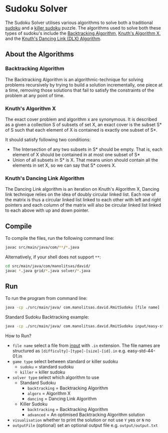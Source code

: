 # Sudoku Solver

The Sudoku Solver utilises various algorithms to solve both a traditional 
[sudoku](https://sudoku.com/how-to-play/sudoku-rules-for-complete-beginners/) 
and a [killer sudoku](https://killersudoku.com/pages/how-to-play-killer-sudoku) 
puzzle. The algorithms used to solve both these types of sudoku's include the
[Backtracking Algorithm](https://www.geeksforgeeks.org/backtracking-algorithms/),
[Knuth's Algorithm X](https://www.geeksforgeeks.org/exact-cover-problem-algorithm-x-set-1/),
and the [Knuth's Dancing Link (DLX) Algorithm](https://www.geeksforgeeks.org/exact-cover-problem-algorithm-x-set-2-implementation-dlx/?ref=lbp).

## About the Algorithms

### Backtracking Algorithm

The Backtracking Algorithm is an algorithmic-technique for solving problems 
recursively by trying to build a solution incrementally, one piece at a time, 
removing those solutions that fail to satisfy the constraints of the problem at
any point of time.

### Knuth's Algorithm X

The exact cover problem and algorithm x are synonymous. It is described as a 
given a collection S of subsets of set X, an exact cover is the subset S* of S
such that each element of X is contained is exactly one subset of S*.

It should satisfy following two conditions:
* The Intersection of any two subsets in S* should be empty. That is, each 
  element of X should be contained in at most one subset of S*
* Union of all subsets in S* is X. That means union should contain all the 
  elements in set X, so we can say that S* covers X.


### Knuth's Dancing Link Algorithm

The Dancing Link algorithm is an iteration on Knuth's Algorithm X, Dancing link
technique relies on the idea of doubly circular linked list. Each row of the 
matrix is thus a circular linked list linked to each other with left and right 
pointers and each column of the matrix will also be circular linked list linked
to each above with up and down pointer.


## Compile

To compile the files, run the following command line:

```bash
javac src/main/java/com/**/*.java
```

Alternatively, if your shell does not support `**`: 

```bash
cd src/main/java/com/manolitsas/david/
javac *.java grid/*.java solver/*.java
```

## Run

To run the program from command line:

```bash
java -cp ./src/main/java/ com.manolitsas.david.RmitSudoku [file name] [game type] [solver type] [visualisation] [outputFileName]
```

Standard Sudoku Backtracking example:
```bash
java -cp ./src/main/java/ com.manolitsas.david.RmitSudoku input/easy-std-44-01.in sudoku backtracking Y output/output.txt
```

How to Run?

* `file name` select a file from [input](input) with `.in` extension. The file names are structured 
  as `[difficulty]-[type]-[size]-[id].in` e.g. easy-std-44-01.in
* `game type` select between standard or killer sudoku  
    * `sudoku` = standard sudoku  
    * `killer` = killer sudoku
* `solver type` select which algorithm to use
    * Standard Sudoku
        * `backtracking` = Backtracking Algorithm
        * `algorx` = Algorithm X
        * `dancing` = Dancing Link Algorithm
    * Killer Sudoku
        * `backtracking` = Backtracking Algorithm
        * `advanced` = An optimised Backtracking Algorithm solution
* `visualisation` whether to print the solution or not use `Y` yes or `N` no
* `outputFile` (optional) set an optional output file e.g. `output/output.txt`

